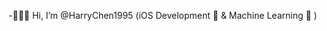 -👨🏻‍💻  Hi, I’m @HarryChen1995 (iOS Development 📱 & Machine Learning 🤖 )

<!---
HarryChen1995/HarryChen1995 is a ✨ special ✨ repository because its `README.md` (this file) appears on your GitHub profile.
You can click the Preview link to take a look at your changes.
--->
